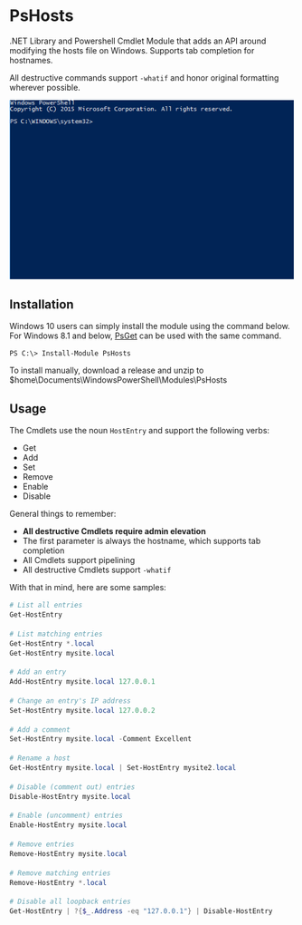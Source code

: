 # PsHosts

.NET Library and Powershell Cmdlet Module that adds an API around modifying the hosts file on Windows. Supports tab completion for hostnames.

All destructive commands support `-whatif` and honor original formatting wherever possible.

![PsHosts in action](img/demo.gif?raw=true)

## Installation

Windows 10 users can simply install the module using the command below. For Windows 8.1 and below, [PsGet](http://psget.net/) can be used with the same command.

    PS C:\> Install-Module PsHosts

To install manually, download a release and unzip to $home\Documents\WindowsPowerShell\Modules\PsHosts

## Usage

The Cmdlets use the noun `HostEntry` and support the following verbs:

* Get
* Add
* Set
* Remove
* Enable
* Disable

General things to remember:

* **All destructive Cmdlets require admin elevation**
* The first parameter is always the hostname, which supports tab completion
* All Cmdlets support pipelining
* All destructive Cmdlets support `-whatif`

With that in mind, here are some samples:

```PowerShell
# List all entries
Get-HostEntry

# List matching entries
Get-HostEntry *.local
Get-HostEntry mysite.local

# Add an entry
Add-HostEntry mysite.local 127.0.0.1

# Change an entry's IP address
Set-HostEntry mysite.local 127.0.0.2

# Add a comment
Set-HostEntry mysite.local -Comment Excellent

# Rename a host
Get-HostEntry mysite.local | Set-HostEntry mysite2.local

# Disable (comment out) entries
Disable-HostEntry mysite.local

# Enable (uncomment) entries
Enable-HostEntry mysite.local

# Remove entries
Remove-HostEntry mysite.local

# Remove matching entries
Remove-HostEntry *.local

# Disable all loopback entries
Get-HostEntry | ?{$_.Address -eq "127.0.0.1"} | Disable-HostEntry
```
